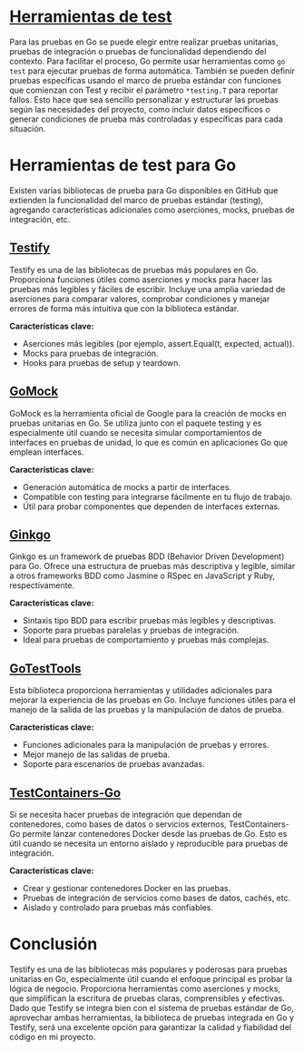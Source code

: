 # [Herramientas de test](https://github.com/FabriConde/CLIMB-VR/issues/15)

Para las pruebas en Go se puede elegir entre realizar pruebas unitarias, pruebas de integración o pruebas de funcionalidad dependiendo del contexto. Para facilitar el proceso, Go permite usar herramientas como `go test` para ejecutar pruebas de forma automática. También se pueden definir pruebas específicas usando el marco de prueba estándar con funciones que comienzan con Test y recibir el parámetro `*testing.T` para reportar fallos. Esto hace que sea sencillo personalizar y estructurar las pruebas según las necesidades del proyecto, como incluir datos específicos o generar condiciones de prueba más controladas y específicas para cada situación.

# Herramientas de test para Go
Existen varias bibliotecas de prueba para Go disponibles en GitHub que extienden la funcionalidad del marco de pruebas estándar (testing), agregando características adicionales como aserciones, mocks, pruebas de integración, etc.

## [Testify](https://github.com/stretchr/testify)
Testify es una de las bibliotecas de pruebas más populares en Go. Proporciona funciones útiles como aserciones y mocks para hacer las pruebas más legibles y fáciles de escribir. Incluye una amplia variedad de aserciones para comparar valores, comprobar condiciones y manejar errores de forma más intuitiva que con la biblioteca estándar.

**Características clave:**
- Aserciones más legibles (por ejemplo, assert.Equal(t, expected, actual)).
- Mocks para pruebas de integración.
- Hooks para pruebas de setup y teardown.

## [GoMock](https://github.com/golang/mock)
GoMock es la herramienta oficial de Google para la creación de mocks en pruebas unitarias en Go. Se utiliza junto con el paquete testing y es especialmente útil cuando se necesita simular comportamientos de interfaces en pruebas de unidad, lo que es común en aplicaciones Go que emplean interfaces.

**Características clave:**
- Generación automática de mocks a partir de interfaces.
- Compatible con testing para integrarse fácilmente en tu flujo de trabajo.
- Útil para probar componentes que dependen de interfaces externas.

## [Ginkgo](https://github.com/onsi/ginkgo)
Ginkgo es un framework de pruebas BDD (Behavior Driven Development) para Go. Ofrece una estructura de pruebas más descriptiva y legible, similar a otros frameworks BDD como Jasmine o RSpec en JavaScript y Ruby, respectivamente.

**Características clave:**
- Sintaxis tipo BDD para escribir pruebas más legibles y descriptivas.
- Soporte para pruebas paralelas y pruebas de integración.
- Ideal para pruebas de comportamiento y pruebas más complejas.

## [GoTestTools](https://github.com/gotesttools/gotest.tools)
Esta biblioteca proporciona herramientas y utilidades adicionales para mejorar la experiencia de las pruebas en Go. Incluye funciones útiles para el manejo de la salida de las pruebas y la manipulación de datos de prueba.

**Características clave:**
- Funciones adicionales para la manipulación de pruebas y errores.
- Mejor manejo de las salidas de prueba.
- Soporte para escenarios de pruebas avanzadas.

## [TestContainers-Go](https://github.com/testcontainers/testcontainers-go)
Si se necesita hacer pruebas de integración que dependan de contenedores, como bases de datos o servicios externos, TestContainers-Go permite lanzar contenedores Docker desde las pruebas de Go. Esto es útil cuando se necesita un entorno aislado y reproducible para pruebas de integración.

**Características clave:**
- Crear y gestionar contenedores Docker en las pruebas.
- Pruebas de integración de servicios como bases de datos, cachés, etc.
- Aislado y controlado para pruebas más confiables.

# Conclusión

Testify es una de las bibliotecas más populares y poderosas para pruebas unitarias en Go, especialmente útil cuando el enfoque principal es probar la lógica de negocio. Proporciona herramientas como aserciones y mocks, que simplifican la escritura de pruebas claras, comprensibles y efectivas. Dado que Testify se integra bien con el sistema de pruebas estándar de Go, aprovechar ambas herramientas, la biblioteca de pruebas integrada en Go y Testify, será una excelente opción para garantizar la calidad y fiabilidad del código en mi proyecto.